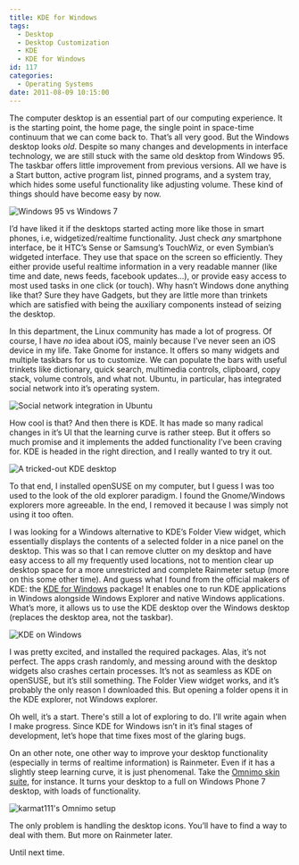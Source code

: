 ```yaml
---
title: KDE for Windows
tags:
  - Desktop
  - Desktop Customization
  - KDE
  - KDE for Windows
id: 117
categories:
  - Operating Systems
date: 2011-08-09 10:15:00
---
```


The computer desktop is an essential part of our computing experience. It is the starting point, the home page, the single point in space-time continuum that we can come back to. That’s all very good. But the Windows desktop looks _old_. Despite so many changes and developments in interface technology, we are still stuck with the same old desktop from Windows 95. The taskbar offers little improvement from previous versions. All we have is a Start button, active program list, pinned programs, and a system tray, which hides some useful functionality like adjusting volume. These kind of things should have become easy by now.

![Windows 95 vs Windows 7](W95_vs_W7.jpg)

I’d have liked it if the desktops started acting more like those in smart phones, i.e, widgetized/realtime functionality. Just check _any_ smartphone interface, be it HTC’s Sense or Samsung’s TouchWiz, or even Symbian’s widgeted interface. They use that space on the screen so efficiently. They either provide useful realtime information in a very readable manner (like time and date, news feeds, facebook updates...), or provide easy access to most used tasks in one click (or touch). Why hasn’t Windows done anything like that? Sure they have Gadgets, but they are little more than trinkets which are satisfied with being the auxiliary components instead of seizing the desktop.

In this department, the Linux community has made a lot of progress. Of course, I have _no_ idea about iOS, mainly because I’ve never seen an iOS device in my life. Take Gnome for instance. It offers so many widgets and multiple taskbars for us to customize. We can populate the bars with useful trinkets like dictionary, quick search, multimedia controls, clipboard, copy stack, volume controls, and what not. Ubuntu, in particular, has integrated social network into it’s operating system.

![Social network integration in Ubuntu](Selection_0011.png)

How cool is that? And then there is KDE. It has made so many radical changes in it’s UI that the learning curve is rather steep. But it offers so much promise and it implements the added functionality I’ve been craving for. KDE is headed in the right direction, and I really wanted to try it out.

![A tricked-out KDE desktop](OpenSUSE114KDENetbookPages.png)

To that end, I installed openSUSE on my computer, but I guess I was too used to the look of the old explorer paradigm. I found the Gnome/Windows explorers more agreeable. In the end, I removed it because I was simply not using it too often.

I was looking for a Windows alternative to KDE’s Folder View widget, which essentially displays the contents of a selected folder in a nice panel on the desktop. This was so that I can remove clutter on my desktop and have easy access to all my frequently used locations, not to mention clear up desktop space for a more unrestricted and complete Rainmeter setup (more on this some other time). And guess what I found from the official makers of KDE: the [KDE for Windows](http://windows.kde.org/) package! It enables one to run KDE applications in Windows alongside Windows Explorer and native Windows applications. What’s more, it allows us to use the KDE desktop over the Windows desktop (replaces the desktop area, not the taskbar).

![KDE on Windows](KDE_on_Windows.jpg)

I was pretty excited, and installed the required packages. Alas, it’s not perfect. The apps crash randomly, and messing around with the desktop widgets also crashes certain processes. It’s not as seamless as KDE on openSUSE, but it’s still something. The Folder View widget works, and it’s probably the only reason I downloaded this. But opening a folder opens it in the KDE explorer, not Windows explorer.

Oh well, it’s a start. There's still a lot of exploring to do. I’ll write again when I make progress. Since KDE for Windows isn’t in it’s final stages of development, let’s hope that time fixes most of the glaring bugs.

On an other note, one other way to improve your desktop functionality (especially in terms of realtime information) is Rainmeter. Even if it has a slightly steep learning curve, it is just phenomenal. Take the [Omnimo skin suite](http://omnimo.info/), for instance. It turns your desktop to a full on Windows Phone 7 desktop, with loads of functionality.

![karmat111's Omnimo setup](My_Omnimo_Panels_by_karmat111.png)

The only problem is handling the desktop icons. You’ll have to find a way to deal with them. But more on Rainmeter later.

Until next time.